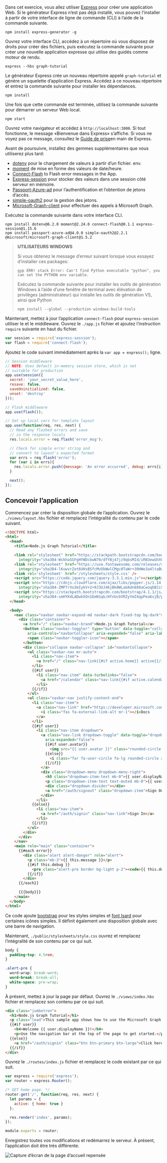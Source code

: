 <!-- markdownlint-disable MD002 MD041 -->

Dans cet exercice, vous allez utiliser [Express](http://expressjs.com/) pour créer une application Web. Si le générateur Express n’est pas déjà installé, vous pouvez l’installer à partir de votre interface de ligne de commande (CLI) à l’aide de la commande suivante.

```Shell
npm install express-generator -g
```

Ouvrez votre interface CLI, accédez à un répertoire où vous disposez de droits pour créer des fichiers, puis exécutez la commande suivante pour créer une nouvelle application [](http://handlebarsjs.com/) expresse qui utilise des guidés comme moteur de rendu.

```Shell
express --hbs graph-tutorial
```

Le générateur Express crée un nouveau répertoire appelé `graph-tutorial` et génère un squelette d’application Express. Accédez à ce nouveau répertoire et entrez la commande suivante pour installer les dépendances.

```Shell
npm install
```

Une fois que cette commande est terminée, utilisez la commande suivante pour démarrer un serveur Web local.

```Shell
npm start
```

Ouvrez votre navigateur et accédez à `http://localhost:3000`. Si tout fonctionne, le message «Bienvenue dans Express» s’affiche. Si vous ne voyez pas ce message, consultez le [Guide de prise](http://expressjs.com/starter/generator.html)en main de Express.

Avant de poursuivre, installez des gemmes supplémentaires que vous utiliserez plus tard:

- [dotenv](https://github.com/motdotla/dotenv) pour le chargement de valeurs à partir d’un fichier. env.
- [moment](https://github.com/moment/moment/) de mise en forme des valeurs de date/heure.
- [Connect-Flash](https://github.com/jaredhanson/connect-flash) to Flash error messages in the App.
- [Express-session](https://github.com/expressjs/session) pour stocker des valeurs dans une session côté serveur en mémoire.
- [Passport-Azure-ad](https://github.com/AzureAD/passport-azure-ad) pour l’authentification et l’obtention de jetons d’accès.
- [simple-oauth2](https://github.com/lelylan/simple-oauth2) pour la gestion des jetons.
- [Microsoft-Graph-client](https://github.com/microsoftgraph/msgraph-sdk-javascript) pour effectuer des appels à Microsoft Graph.

Exécutez la commande suivante dans votre interface CLI.

```Shell
npm install dotenv@6.2.0 moment@2.24.0 connect-flash@0.1.1 express-session@1.15.6
npm install passport-azure-ad@4.0.0 simple-oauth2@2.2.1 @microsoft/microsoft-graph-client@1.5.2
```

>__UTILISATEURS WINDOWS__
>
>Si vous obtenez le message d’erreur suivant lorsque vous essayez d’installer ces packages:
>
> `gyp ERR! stack Error: Can't find Python executable "python", you can set the PYTHON env variable.`
>
>Exécutez la commande suivante pour installer les outils de génération Windows à l’aide d’une fenêtre de terminal avec élévation de privilèges (administrateur) qui installe les outils de génération VS, ainsi que Python
>
> `npm install --global --production windows-build-tools`

Maintenant, mettez à jour l’application `connect-flash` pour `express-session` utiliser le et le middleware. Ouvrez le `./app.js` fichier et ajoutez l’instruction `require` suivante en haut du fichier.

```js
var session = require('express-session');
var flash = require('connect-flash');
```

Ajoutez le code suivant immédiatement après la `var app = express();` ligne.

```js
// Session middleware
// NOTE: Uses default in-memory session store, which is not
// suitable for production
app.use(session({
  secret: 'your_secret_value_here',
  resave: false,
  saveUninitialized: false,
  unset: 'destroy'
}));

// Flash middleware
app.use(flash());

// Set up local vars for template layout
app.use(function(req, res, next) {
  // Read any flashed errors and save
  // in the response locals
  res.locals.error = req.flash('error_msg');

  // Check for simple error string and
  // convert to layout's expected format
  var errs = req.flash('error');
  for (var i in errs){
    res.locals.error.push({message: 'An error occurred', debug: errs[i]});
  }

  next();
});
```

## <a name="design-the-app"></a>Concevoir l’application

Commencez par créer la disposition globale de l’application. Ouvrez le `./views/layout.hbs` fichier et remplacez l’intégralité du contenu par le code suivant.

```html
<!DOCTYPE html>
<html>
  <head>
    <title>Node.js Graph Tutorial</title>

    <link rel="stylesheet" href="https://stackpath.bootstrapcdn.com/bootstrap/4.1.1/css/bootstrap.min.css"
      integrity="sha384-WskhaSGFgHYWDcbwN70/dfYBj47jz9qbsMId/iRN3ewGhXQFZCSftd1LZCfmhktB" crossorigin="anonymous">
    <link rel="stylesheet" href="https://use.fontawesome.com/releases/v5.1.0/css/all.css"
      integrity="sha384-lKuwvrZot6UHsBSfcMvOkWwlCMgc0TaWr+30HWe3a4ltaBwTZhyTEggF5tJv8tbt" crossorigin="anonymous">
    <link rel='stylesheet' href='/stylesheets/style.css' />
    <script src="https://code.jquery.com/jquery-3.3.1.min.js"></script>
    <script src="https://cdnjs.cloudflare.com/ajax/libs/popper.js/1.14.3/umd/popper.min.js"
      integrity="sha384-ZMP7rVo3mIykV+2+9J3UJ46jBk0WLaUAdn689aCwoqbBJiSnjAK/l8WvCWPIPm49" crossorigin="anonymous"></script>
    <script src="https://stackpath.bootstrapcdn.com/bootstrap/4.1.1/js/bootstrap.min.js"
      integrity="sha384-smHYKdLADwkXOn1EmN1qk/HfnUcbVRZyYmZ4qpPea6sjB/pTJ0euyQp0Mk8ck+5T" crossorigin="anonymous"></script>
  </head>

  <body>
    <nav class="navbar navbar-expand-md navbar-dark fixed-top bg-dark">
      <div class="container">
        <a href="/" class="navbar-brand">Node.js Graph Tutorial</a>
        <button class="navbar-toggler" type="button" data-toggle="collapse" data-target="#navbarCollapse"
          aria-controls="navbarCollapse" aria-expanded="false" aria-label="Toggle navigation">
          <span class="navbar-toggler-icon"></span>
        </button>
        <div class="collapse navbar-collapse" id="navbarCollapse">
          <ul class="navbar-nav mr-auto">
            <li class="nav-item">
              <a href="/" class="nav-link{{#if active.home}} active{{/if}}">Home</a>
            </li>
            {{#if user}}
              <li class="nav-item" data-turbolinks="false">
                <a href="/calendar" class="nav-link{{#if active.calendar}} active{{/if}}">Calendar</a>
              </li>
            {{/if}}
          </ul>
          <ul class="navbar-nav justify-content-end">
            <li class="nav-item">
              <a class="nav-link" href="https://developer.microsoft.com/graph/docs/concepts/overview" target="_blank">
                <i class="fas fa-external-link-alt mr-1"></i>Docs
              </a>
            </li>
            {{#if user}}
              <li class="nav-item dropdown">
                <a class="nav-link dropdown-toggle" data-toggle="dropdown" href="#" role="button" aria-haspopup="true"
                  aria-expanded="false">
                  {{#if user.avatar}}
                    <img src="{{ user.avatar }}" class="rounded-circle align-self-center mr-2" style="width: 32px;">
                  {{else}}
                    <i class="far fa-user-circle fa-lg rounded-circle align-self-center mr-2" style="width: 32px;"></i>
                  {{/if}}
                </a>
                <div class="dropdown-menu dropdown-menu-right">
                  <h5 class="dropdown-item-text mb-0">{{ user.displayName }}</h5>
                  <p class="dropdown-item-text text-muted mb-0">{{ user.email }}</p>
                  <div class="dropdown-divider"></div>
                  <a href="/auth/signout" class="dropdown-item">Sign Out</a>
                </div>
              </li>
            {{else}}
              <li class="nav-item">
                <a href="/auth/signin" class="nav-link">Sign In</a>
              </li>
            {{/if}}
          </ul>
        </div>
      </div>
    </nav>
    <main role="main" class="container">
      {{#each error}}
        <div class="alert alert-danger" role="alert">
          <p class="mb-3">{{ this.message }}</p>
          {{#if this.debug }}
            <pre class="alert-pre border bg-light p-2"><code>{{ this.debug }}</code></pre>
          {{/if}}
        </div>
      {{/each}}

      {{{body}}}
    </main>
  </body>
</html>
```

Ce code ajoute [bootstrap](http://getbootstrap.com/) pour les styles simples et [font Isard](https://fontawesome.com/) pour certaines icônes simples. Il définit également une disposition globale avec une barre de navigation.

Maintenant, `./public/stylesheets/style.css` ouvrez et remplacez l’intégralité de son contenu par ce qui suit.

```css
body {
  padding-top: 4.5rem;
}

.alert-pre {
  word-wrap: break-word;
  word-break: break-all;
  white-space: pre-wrap;
}
```

À présent, mettez à jour la page par défaut. Ouvrez le `./views/index.hbs` fichier et remplacez son contenu par ce qui suit.

```html
<div class="jumbotron">
  <h1>Node.js Graph Tutorial</h1>
  <p class="lead">This sample app shows how to use the Microsoft Graph API to access Outlook and OneDrive data from Node.js</p>
  {{#if user}}
    <h4>Welcome {{ user.displayName }}!</h4>
    <p>Use the navigation bar at the top of the page to get started.</p>
  {{else}}
    <a href="/auth/signin" class="btn btn-primary btn-large">Click here to sign in</a>
  {{/if}}
</div>
```

Ouvrez le `./routes/index.js` fichier et remplacez le code existant par ce qui suit.

```js
var express = require('express');
var router = express.Router();

/* GET home page. */
router.get('/', function(req, res, next) {
  let params = {
    active: { home: true }
  };

  res.render('index', params);
});

module.exports = router;
```

Enregistrez toutes vos modifications et redémarrez le serveur. À présent, l’application doit être très différente.

![Capture d’écran de la page d’accueil repensée](./images/create-app-01.png)